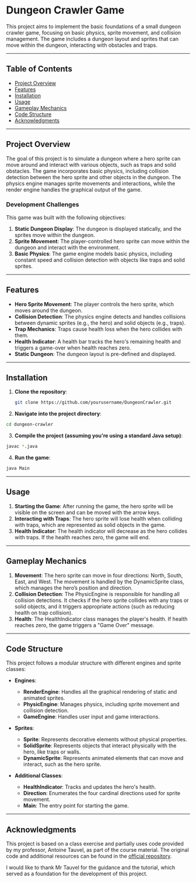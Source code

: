 # Dungeon Crawler Game

This project aims to implement the basic foundations of a small dungeon crawler game, focusing on basic physics, sprite movement, and collision management. The game includes a dungeon layout and sprites that can move within the dungeon, interacting with obstacles and traps.

---

## Table of Contents

- [Project Overview](#project-overview)
- [Features](#features)
- [Installation](#installation)
- [Usage](#usage)
- [Gameplay Mechanics](#gameplay-mechanics)
- [Code Structure](#code-structure)
- [Acknowledgments](#acknowledgments) 

---

## Project Overview

The goal of this project is to simulate a dungeon where a hero sprite can move around and interact with various objects, such as traps and solid obstacles. The game incorporates basic physics, including collision detection between the hero sprite and other objects in the dungeon. The physics engine manages sprite movements and interactions, while the render engine handles the graphical output of the game.

### Development Challenges

This game was built with the following objectives:

1. **Static Dungeon Display**: The dungeon is displayed statically, and the sprites move within the dungeon.
2. **Sprite Movement**: The player-controlled hero sprite can move within the dungeon and interact with the environment.
3. **Basic Physics**: The game engine models basic physics, including constant speed and collision detection with objects like traps and solid sprites.

---

## Features

- **Hero Sprite Movement**: The player controls the hero sprite, which moves around the dungeon.
- **Collision Detection**: The physics engine detects and handles collisions between dynamic sprites (e.g., the hero) and solid objects (e.g., traps).
- **Trap Mechanics**: Traps cause health loss when the hero collides with them.
- **Health Indicator**: A health bar tracks the hero's remaining health and triggers a game-over when health reaches zero.
- **Static Dungeon**: The dungeon layout is pre-defined and displayed.

---

## Installation

1. **Clone the repository**:
   ```bash
   git clone https://github.com/yourusername/DungeonCrawler.git
   ```
2. **Navigate into the project directory**:
```bash
cd dungeon-crawler
```

3. **Compile the project (assuming you're using a standard Java setup)**:
```bash
javac *.java
```

4. **Run the game**:
```bash
java Main
```

---

## Usage 

1. **Starting the Game**: After running the game, the hero sprite will be visible on the screen and can be moved with the arrow keys.
2. **Interacting with Traps**: The hero sprite will lose health when colliding with traps, which are represented as solid objects in the game.
3. **Health Indicator**: The health indicator will decrease as the hero collides with traps. If the health reaches zero, the game will end.

--- 

## Gameplay Mechanics

1. **Movement**: The hero sprite can move in four directions: North, South, East, and West. The movement is handled by the DynamicSprite class, which manages the hero’s position and direction.
2. **Collision Detection**: The PhysicEngine is responsible for handling all collision detections. It checks if the hero sprite collides with any traps or solid objects, and it triggers appropriate actions (such as reducing health on trap collision).
3. **Health**: The HealthIndicator class manages the player's health. If health reaches zero, the game triggers a "Game Over" message.

---

## Code Structure 

This project follows a modular structure with different engines and sprite classes:

- **Engines**:
  - **RenderEngine**: Handles all the graphical rendering of static and animated sprites.
  - **PhysicEngine**: Manages physics, including sprite movement and collision detection.
  - **GameEngine**: Handles user input and game interactions.

- **Sprites**:
  - **Sprite**: Represents decorative elements without physical properties.
  - **SolidSprite**: Represents objects that interact physically with the hero, like traps or walls.
  - **DynamicSprite**: Represents animated elements that can move and interact, such as the hero sprite.

- **Additional Classes**:
  - **HealthIndicator**: Tracks and updates the hero's health.
  - **Direction**: Enumerates the four cardinal directions used for sprite movement.
  - **Main**: The entry point for starting the game.
 
---

## Acknowledgments

This project is based on a class exercise and partially uses code provided by my professor, Antoine Tauvel, as part of the course material. The original code and additional resources can be found in the [official repository](https://github.com/antoineTauvelENSEA/FISE_2024_2025_Dungeon_Crawler).

I would like to thank Mr Tauvel for the guidance and the tutorial, which served as a foundation for the development of this project.

